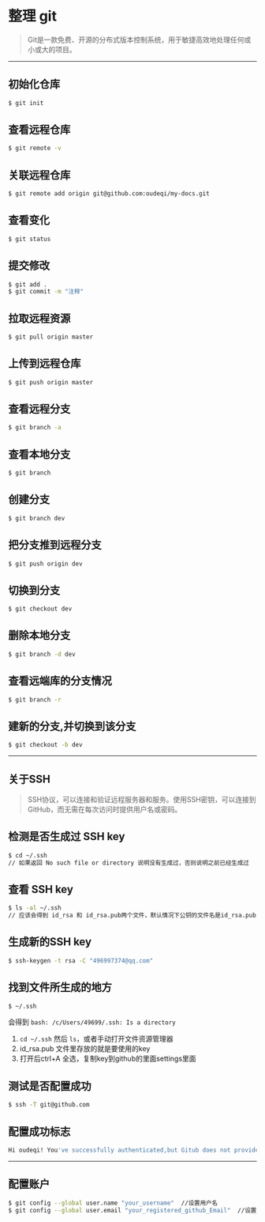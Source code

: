 # 整理 git
> Git是一款免费、开源的分布式版本控制系统，用于敏捷高效地处理任何或小或大的项目。

------------------------------------------------------------------------------

## 初始化仓库
``` bash
$ git init
```

## 查看远程仓库
``` bash
$ git remote -v
```

## 关联远程仓库
``` bash
$ git remote add origin git@github.com:oudeqi/my-docs.git
```
## 查看变化
``` bash
$ git status
```

## 提交修改
``` bash
$ git add .
$ git commit -m "注释"
```

## 拉取远程资源
``` bash
$ git pull origin master
```

## 上传到远程仓库
``` bash
$ git push origin master
```

## 查看远程分支
``` bash
$ git branch -a 
```

## 查看本地分支
``` bash
$ git branch 
```

## 创建分支
``` bash
$ git branch dev
```

## 把分支推到远程分支
``` bash
$ git push origin dev
```

## 切换到分支
``` bash
$ git checkout dev
```

## 删除本地分支
``` bash
$ git branch -d dev
```

## 查看远端库的分支情况
``` bash
$ git branch -r
```

## 建新的分支,并切换到该分支
``` bash
$ git checkout -b dev
```

------------------------------------------------------------------------------

## 关于SSH
> SSH协议，可以连接和验证远程服务器和服务。使用SSH密钥，可以连接到GitHub，而无需在每次访问时提供用户名或密码。

## 检测是否生成过 SSH key
``` bash
$ cd ~/.ssh
// 如果返回 No such file or directory 说明没有生成过，否则说明之前已经生成过
```

## 查看 SSH key
``` bash
$ ls -al ~/.ssh
// 应该会得到 id_rsa 和 id_rsa.pub两个文件，默认情况下公钥的文件名是id_rsa.pub
```

## 生成新的SSH key
``` bash
$ ssh-keygen -t rsa -C "496997374@qq.com"
```

## 找到文件所生成的地方
``` bash
$ ~/.ssh
```
会得到 `bash: /c/Users/49699/.ssh: Is a directory`  

1. `cd ~/.ssh` 然后 `ls`，或者手动打开文件资源管理器
2. id_rsa.pub 文件里存放的就是要使用的key
3. 打开后ctrl+A 全选，复制key到github的里面settings里面

## 测试是否配置成功
``` bash
$ ssh -T git@github.com
```
## 配置成功标志
``` bash
Hi oudeqi! You've successfully authenticated,but Gitub does not provide shell access 
```

------------------------------------------------------------------------------

## 配置账户
``` bash
$ git config --global user.name "your_username"  //设置用户名
$ git config --global user.email "your_registered_github_Email"  //设置邮箱地址
```